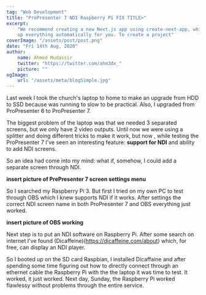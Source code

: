 ```yaml
---
tag: "Web Development"
title: "ProPresenter 7 NDI Raspberry Pi FIX TITLE>"
excerpt:
    "We recommend creating a new Next.js app using create-next-app, which sets
    up everything automatically for you. To create a project"
coverImage: "/assets/post/post.png"
date: "Fri 14th Aug, 2020"
author:
    name: Ahmed Mudassir
    twitter: "https://twitter.com/ahm3dx_"
    picture: ""
ogImage:
    url: "/assets/meta/blogSimple.jpg"
---
```


Last week I took the church's laptop to home to make an upgrade from HDD to SSD
because was running to slow to be practical. Also, I upgraded from ProPresenter
6 to ProPresenter 7. 

The biggest problem of the laptop was that we needed 3 separated screens, but
we only have 2 video outputs. Until now we were using a splitter and doing
different tricks to make it work, but now , while testing the ProPresenter 7
I've seen an interesting feature: **support for NDI** and ability to add NDI
screens.

So an idea had come into my mind: what if, somehow, I could add a separate 
screen through NDI.

**insert picture of PrePresenter 7 screen settings menu**

So I searched my Raspberry Pi 3. But first I tried on my own PC to test through
OBS which I knew supports NDI if it works. After settings the correct NDI
screen name in both ProPresenter 7 and OBS everything just worked.

**insert picture of OBS working**

Next step is to put an NDI software on Raspberry Pi. After some search on
internet I've found (Dicaffeine)(https://dicaffeine.com/about) which, for free,
can display an NDI player.

So I booted up on the SD card Raspbian, I installed Dicaffaine and after 
spending some time figuring out how to directly connect through an ethernet
cable the Raspberry Pi with the the laptop it was time to test. It worked,
it just worked. Next day, Sunday, the Raspberry Pi worked flawlessy without
problems through the entire service.


